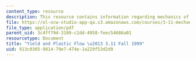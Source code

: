 ```yaml
---
content_type: resource
description: This resource contains information regarding mechanics of materials.
file: https://ol-ocw-studio-app-qa.s3.amazonaws.com/courses/3-11-mechanics-of-materials-fall-1999/913c0305981479e7474e1a229f53d2d9_MIT3_11F99_yield.pdf
file_type: application/pdf
parent_uid: 3c4ff79d-3109-c1dd-4958-feec54686a01
resourcetype: Document
title: "Yield and Plastic Flow \u2013 3.11 Fall 1999"
uid: 913c0305-9814-79e7-474e-1a229f53d2d9
---
```

